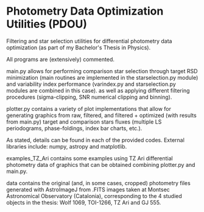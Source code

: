 # Photometry Data Optimization Utilities (PDOU)
Filtering and star selection utilities for differential photometry data optimization (as part of my Bachelor's Thesis in Physics).

All programs are (extensively) commented. 

main.py allows for performing comparison star selection through 
  target RSD minimization (main routines are implemented in the starselection.py module) and 
  variability index performance (varindex.py and starselection.py modules are combined in this case).
as well as applying different filtering procedures (sigma-clipping, SNR numerical clipping and binning).

plotter.py contains a variety of plot implementations that allow for generating
graphics from raw, filtered, and filtered + optimized (with results from main.py) target
and comparison stars fluxes (multiple LS periodograms, phase-foldings, index bar charts, etc.).

As stated, details can be found in each of the provided codes. 
External libraries include: numpy, astropy and matplotlib.

examples_TZ_Ari contains some examples using TZ Ari differential photometry
data of graphics that can be obtained combining plotter.py and main.py.

data contains the original (and, in some cases, cropped) photometry files
generated with AstroImageJ from .FITS images taken at Montsec Astronomical Observatory (Catalonia),
corresponding to the 4 studied objects in the thesis: Wolf 1069, TOI-1266, TZ Ari and GJ 555. 

